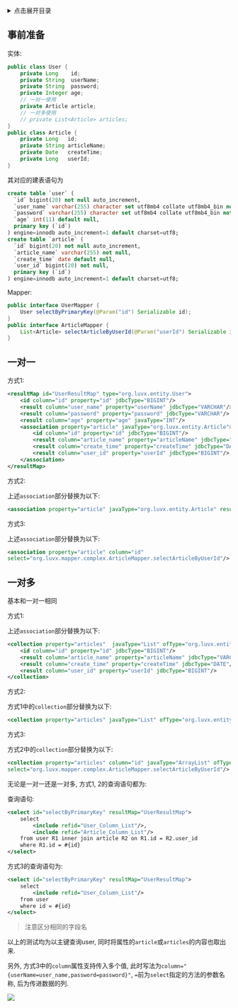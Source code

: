 <details>
<summary>点击展开目录</summary>
<!-- TOC -->

- [事前准备](#事前准备)
- [一对一](#一对一)
- [一对多](#一对多)

<!-- /TOC -->
</details>


## 事前准备
实体:
```Java
public class User {
    private Long    id;
    private String  userName;
    private String  password;
    private Integer age;
    // 一对一使用
    private Article article;
    // 一对多使用
    // private List<Article> articles;
}
public class Article {
    private Long   id;
    private String articleName;
    private Date   createTime;
    private Long   userId;
}
```

其对应的建表语句为
```sql
create table `user` (
  `id` bigint(20) not null auto_increment,
  `user_name` varchar(255) character set utf8mb4 collate utf8mb4_bin not null,
  `password` varchar(255) character set utf8mb4 collate utf8mb4_bin not null,
  `age` int(11) default null,
  primary key (`id`)
) engine=innodb auto_increment=1 default charset=utf8;
create table `article` (
  `id` bigint(20) not null auto_increment,
  `article_name` varchar(255) not null,
  `create_time` date default null,
  `user_id` bigint(20) not null,
  primary key (`id`)
) engine=innodb auto_increment=1 default charset=utf8;
```

Mapper:
```Java
public interface UserMapper {
    User selectByPrimaryKey(@Param("id") Serializable id);
}
public interface ArticleMapper {
    List<Article> selectArticleByUserId(@Param("userId") Serializable id);
}
```

## 一对一

方式1:

```xml
<resultMap id="UserResultMap" type="org.luvx.entity.User">
    <id column="id" property="id" jdbcType="BIGINT"/>
    <result column="user_name" property="userName" jdbcType="VARCHAR"/>
    <result column="password" property="password" jdbcType="VARCHAR"/>
    <result column="age" property="age" javaType="INT"/>
    <association property="article" javaType="org.luvx.entity.Article">
        <id column="id" property="id" jdbcType="BIGINT"/>
        <result column="article_name" property="articleName" jdbcType="VARCHAR"/>
        <result column="create_time" property="createTime" jdbcType="DATE"/>
        <result column="user_id" property="userId" jdbcType="BIGINT"/>
    </association>
</resultMap>
```
方式2:

上述`association`部分替换为以下:
```xml
<association property="article" javaType="org.luvx.entity.Article" resultMap="ArticleResultMap"/>
```

方式3:

上述`association`部分替换为以下:
```xml
<association property="article" column="id"
select="org.luvx.mapper.complex.ArticleMapper.selectArticleByUserId"/>
```

## 一对多

基本和一对一相同

方式1:

上述`association`部分替换为以下:

```xml
<collection property="articles"  javaType="List" ofType="org.luvx.entity.Article" >
    <id column="id" property="id" jdbcType="BIGINT"/>
    <result column="article_name" property="articleName" jdbcType="VARCHAR"/>
    <result column="create_time" property="createTime" jdbcType="DATE"/>
    <result column="user_id" property="userId" jdbcType="BIGINT"/>
</collection>
```

方式2:

方式1中的`collection`部分替换为以下:
```xml
<collection property="articles" javaType="List" ofType="org.luvx.entity.Article" resultMap="ArticleResultMap" />
```

方式3:

方式2中的`collection`部分替换为以下:
```xml
<collection property="articles" column="id" javaType="ArrayList" ofType="org.luvx.entity.Article"
select="org.luvx.mapper.complex.ArticleMapper.selectArticleByUserId"/>
```

无论是一对一还是一对多, 方式1, 2的查询语句都为:

查询语句:
```xml
<select id="selectByPrimaryKey" resultMap="UserResultMap">
    select
        <include refid="User_Column_List"/>,
        <include refid="Article_Column_List"/>
    from user R1 inner join article R2 on R1.id = R2.user_id
    where R1.id = #{id}
</select>
```

方式3的查询语句为:
```xml
<select id="selectByPrimaryKey" resultMap="UserResultMap">
    select
        <include refid="User_Column_List"/>
    from user
    where id = #{id}
</select>
```
> 注意区分相同的字段名

以上的测试均为以主键查询user, 同时将属性的`article`或`articles`的内容也取出来.

另外, 方式3中的`column`属性支持传入多个值, 此时写法为`column="{userName=user_name,password=password}"`, 
`=`前为`select`指定的方法的参数名称, 后为传进数据的列.


[![](https://static.segmentfault.com/v-5b1df2a7/global/img/creativecommons-cc.svg)](https://creativecommons.org/licenses/by-nc-nd/4.0/)

